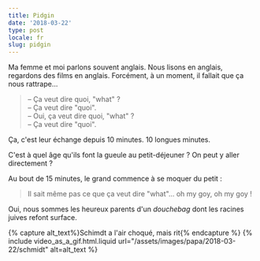 ```yaml
---
title: Pidgin
date: '2018-03-22'
type: post
locale: fr
slug: pidgin
---
```


Ma femme et moi parlons souvent anglais. Nous lisons en anglais, regardons des films en anglais. Forcément, à un moment, il fallait que ça nous rattrape…

<!-- more -->

> – Ça veut dire quoi, "what" ?  
> – Ça veut dire "quoi".  
> – Oui, ça veut dire quoi, "what" ?  
> – Ça veut dire "quoi".

Ça, c'est leur échange depuis 10 minutes. 10 longues minutes.

C'est à quel âge qu'ils font la gueule au petit-déjeuner ? On peut y aller directement ?

Au bout de 15 minutes, le grand commence à se moquer du petit :

> Il sait même pas ce que ça veut dire "what"… oh my goy, oh my goy !

Oui, nous sommes les heureux parents d'un _douchebag_ dont les racines juives refont surface.

{% capture alt_text%}Schimdt a l'air choqué, mais rit{% endcapture %}
{% include video_as_a_gif.html.liquid
url="/assets/images/papa/2018-03-22/schmidt"
alt=alt_text
%}